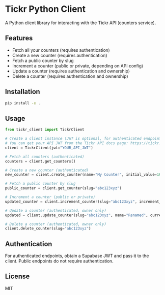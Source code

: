 # Tickr Python Client

A Python client library for interacting with the Tickr API (counters service).

## Features
- Fetch all your counters (requires authentication)
- Create a new counter (requires authentication)
- Fetch a public counter by slug
- Increment a counter (public or private, depending on API config)
- Update a counter (requires authentication and ownership)
- Delete a counter (requires authentication and ownership)

## Installation

```bash
pip install -e .
```

## Usage

```python
from tickr_client import TickrClient

# Create a client instance (JWT is optional, for authenticated endpoints)
# You can get your API JWT from the Tickr API docs page: https://tickr.cc/api-docs
client = TickrClient(jwt="YOUR_API_JWT")

# Fetch all counters (authenticated)
counters = client.get_counters()

# Create a new counter (authenticated)
new_counter = client.create_counter(name="My Counter", initial_value=10)

# Fetch a public counter by slug
public_counter = client.get_counter(slug="abc123xyz")

# Increment a counter (public or private)
updated_counter = client.increment_counter(slug="abc123xyz", increment_by=2)

# Update a counter (authenticated, owner only)
updated = client.update_counter(slug="abc123xyz", name="Renamed", current_value=42)

# Delete a counter (authenticated, owner only)
client.delete_counter(slug="abc123xyz")
```

## Authentication
For authenticated endpoints, obtain a Supabase JWT and pass it to the client. Public endpoints do not require authentication.

## License
MIT
